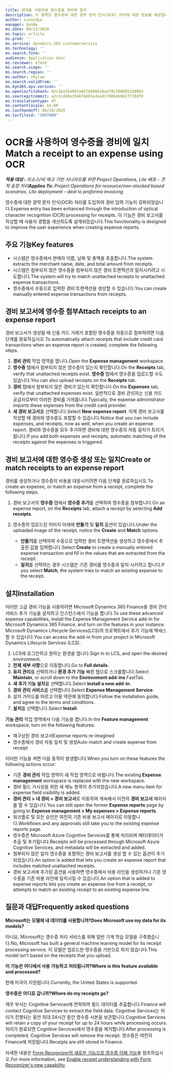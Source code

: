 ```yaml
---
title: OCR을 사용하여 영수증을 경비에 일치
description: 이 항목은 영수증에 대한 광학 문자 인식(OCR) 처리에 대한 정보를 제공합니다.
author: suvaidya
manager: AnnBe
ms.date: 09/23/2020
ms.topic: article
ms.prod: ''
ms.service: dynamics-365-customerservice
ms.technology: ''
ms.search.form: ''
audience: Application User
ms.reviewer: kfend
ms.search.scope: ''
ms.search.region: ''
ms.author: shylaw
ms.search.validFrom: ''
ms.dyn365.ops.version: ''
ms.openlocfilehash: 02c1bafbe907a657689b610ae792f88085320903
ms.sourcegitcommit: a2c3cd49a3b667b8b5edaa31788b4b9b1f728d78
ms.translationtype: HT
ms.contentlocale: ko-KR
ms.lasthandoff: 09/28/2020
ms.locfileid: "3897009"
---
```

# <a name="match-a-receipt-to-an-expense-using-ocr"></a><span data-ttu-id="e24f7-103">OCR을 사용하여 영수증을 경비에 일치</span><span class="sxs-lookup"><span data-stu-id="e24f7-103">Match a receipt to an expense using OCR</span></span>

<span data-ttu-id="e24f7-104">_**적용 대상 :** 리소스/비 재고 기반 시나리오를 위한 Project Operations, Lite 배포 - 견적 송장 처리_</span><span class="sxs-lookup"><span data-stu-id="e24f7-104">_**Applies To:** Project Operations for resource/non-stocked based scenarios, Lite deployment - deal to proforma invoicing_</span></span>

<span data-ttu-id="e24f7-105">영수증에 대한 광학 문자 인식(OCR) 처리를 도입하여 경비 입력 기능이 강화되었습니다.</span><span class="sxs-lookup"><span data-stu-id="e24f7-105">Expense entry has been enhanced through the introduction of optical character recognition (OCR) processing for receipts.</span></span> <span data-ttu-id="e24f7-106">이 기능은 경비 보고서를 작성할 때 사용자 경험을 개선하도록 설계되었습니다.</span><span class="sxs-lookup"><span data-stu-id="e24f7-106">This functionality is designed to improve the user experience when creating expense reports.</span></span>

## <a name="key-features"></a><span data-ttu-id="e24f7-107">주요 기능</span><span class="sxs-lookup"><span data-stu-id="e24f7-107">Key features</span></span>

- <span data-ttu-id="e24f7-108">시스템은 영수증에서 판매자 이름, 날짜 및 총액을 추출합니다.</span><span class="sxs-lookup"><span data-stu-id="e24f7-108">The system extracts the merchant name, date, and total amount from receipts.</span></span>
- <span data-ttu-id="e24f7-109">시스템은 첨부되지 않은 영수증을 첨부되지 않은 경비 트랜잭션과 일치시키려고 시도합니다.</span><span class="sxs-lookup"><span data-stu-id="e24f7-109">The system will try to match unattached receipts to unattached expense transactions.</span></span>
- <span data-ttu-id="e24f7-110">영수증에서 수동으로 입력한 경비 트랜잭션을 생성할 수 있습니다.</span><span class="sxs-lookup"><span data-stu-id="e24f7-110">You can create manually entered expense transactions from receipts.</span></span>

## <a name="attach-receipts-to-an-expense-report"></a><span data-ttu-id="e24f7-111">경비 보고서에 영수증 첨부</span><span class="sxs-lookup"><span data-stu-id="e24f7-111">Attach receipts to an expense report</span></span>

<span data-ttu-id="e24f7-112">경비 보고서가 생성될 때 신용 카드 거래가 포함된 영수증을 자동으로 첨부하려면 다음 단계를 완료하십시오.</span><span class="sxs-lookup"><span data-stu-id="e24f7-112">To automatically attach receipts that include credit card transactions when an expense report is created, complete the following steps.</span></span>

  1. <span data-ttu-id="e24f7-113">**경비 관리** 작업 영역을 엽니다.</span><span class="sxs-lookup"><span data-stu-id="e24f7-113">Open the **Expense management** workspace.</span></span>
  2. <span data-ttu-id="e24f7-114">**영수증** 탭에서 첨부되지 않은 영수증이 있는지 확인합니다.</span><span class="sxs-lookup"><span data-stu-id="e24f7-114">On the **Receipts** tab, verify that unattached receipts exist.</span></span> <span data-ttu-id="e24f7-115">**영수증** 탭에서 영수증을 업로드할 수도 있습니다.</span><span class="sxs-lookup"><span data-stu-id="e24f7-115">You can also upload receipts on the **Receipts** tab.</span></span>
  3. <span data-ttu-id="e24f7-116">**경비** 탭에서 첨부되지 않은 경비가 있는지 확인합니다.</span><span class="sxs-lookup"><span data-stu-id="e24f7-116">On the **Expenses** tab, verify that unattached expenses exist.</span></span> <span data-ttu-id="e24f7-117">일반적으로 경비 관리자는 신용 카드 공급자로부터 이러한 경비를 가져옵니다.</span><span class="sxs-lookup"><span data-stu-id="e24f7-117">Typically, the expense administrator imports these expenses from the credit card provider.</span></span>
  4. <span data-ttu-id="e24f7-118">**새 경비 보고서**를 선택합니다.</span><span class="sxs-lookup"><span data-stu-id="e24f7-118">Select **New expense report**.</span></span> <span data-ttu-id="e24f7-119">이제 경비 보고서를 작성할 때 경비와 영수증도 포함할 수 있습니다.</span><span class="sxs-lookup"><span data-stu-id="e24f7-119">Notice that you can include expenses, and receipts, now as well, when you create an expense report.</span></span> <span data-ttu-id="e24f7-120">경비와 영수증을 모두 추가하면 경비에 대한 영수증의 자동 일치가 트리거됩니다.</span><span class="sxs-lookup"><span data-stu-id="e24f7-120">If you add both expenses and receipts, automatic matching of the receipts against the expenses is triggered.</span></span>

## <a name="create-or-match-receipts-to-an-expense-report"></a><span data-ttu-id="e24f7-121">경비 보고서에 대한 영수증 생성 또는 일치</span><span class="sxs-lookup"><span data-stu-id="e24f7-121">Create or match receipts to an expense report</span></span>
<span data-ttu-id="e24f7-122">경비를 생성하거나 영수증의 비용을 대응시키려면 다음 단계를 완료하십시오.</span><span class="sxs-lookup"><span data-stu-id="e24f7-122">To create an expense, or match an expense from a receipt, complete the following steps.</span></span>

  1. <span data-ttu-id="e24f7-123">경비 보고서의 **영수증** 탭에서 **영수증 추가**를 선택하여 영수증을 첨부합니다.</span><span class="sxs-lookup"><span data-stu-id="e24f7-123">On an expense report, on the **Receipts** tab, attach a receipt by selecting **Add receipts**.</span></span>
  2. <span data-ttu-id="e24f7-124">영수증의 업로드된 이미지 아래에 **만들기** 및 **일치** 옵션이 있습니다.</span><span class="sxs-lookup"><span data-stu-id="e24f7-124">Under the uploaded image of the receipt, notice the **Create** and **Match** options.</span></span>

      - <span data-ttu-id="e24f7-125">**만들기**를 선택하여 수동으로 입력한 경비 트랜잭션을 생성하고 영수증에서 추출된 값을 입력합니다.</span><span class="sxs-lookup"><span data-stu-id="e24f7-125">Select **Create** to create a manually entered expense transaction and fill in the values that are extracted from the receipt.</span></span>
      - <span data-ttu-id="e24f7-126">**일치**를 선택하는 경우 시스템은 기존 경비를 영수증과 일치 시키려고 합니다.</span><span class="sxs-lookup"><span data-stu-id="e24f7-126">If you select **Match**, the system tries to match an existing expense to the receipt.</span></span>

## <a name="installation"></a><span data-ttu-id="e24f7-127">설치</span><span class="sxs-lookup"><span data-stu-id="e24f7-127">Installation</span></span>

<span data-ttu-id="e24f7-128">이러한 고급 경비 기능을 사용하려면 Microsoft Dynamics 365 Finance용 경비 관리 서비스 추가 기능을 설치하고 인스턴스에서 기능을 켭니다.</span><span class="sxs-lookup"><span data-stu-id="e24f7-128">To use these advanced expense capabilities, install the Expense Management Service add-in for Microsoft Dynamics 365 Finance, and turn on the features in your instance.</span></span> <span data-ttu-id="e24f7-129">Microsoft Dynamics Lifecycle Services(LCS)의 프로젝트에서 추가 기능에 액세스할 수 있습니다.</span><span class="sxs-lookup"><span data-stu-id="e24f7-129">You can access the add-in from your project in Microsoft Dynamics Lifecycle Services (LCS).</span></span>

1. <span data-ttu-id="e24f7-130">LCS에 로그인하고 원하는 환경을 엽니다.</span><span class="sxs-lookup"><span data-stu-id="e24f7-130">Sign in to LCS, and open the desired environment.</span></span>
2. <span data-ttu-id="e24f7-131">**전체 세부 사항**으로 이동합니다.</span><span class="sxs-lookup"><span data-stu-id="e24f7-131">Go to **Full details**.</span></span>
3. <span data-ttu-id="e24f7-132">**유지 관리**를 선택하거나 **환경 추가 기능** 빠른 탭으로 스크롤합니다.</span><span class="sxs-lookup"><span data-stu-id="e24f7-132">Select **Maintain**, or scroll down to the **Environment add-ins** FastTab.</span></span>
4. <span data-ttu-id="e24f7-133">**새 추가 기능 설치**를 선택합니다.</span><span class="sxs-lookup"><span data-stu-id="e24f7-133">Select **Install a new add-in**.</span></span>
5. <span data-ttu-id="e24f7-134">**경비 관리 서비스**를 선택합니다.</span><span class="sxs-lookup"><span data-stu-id="e24f7-134">Select **Expense Management Service**.</span></span>
6. <span data-ttu-id="e24f7-135">설치 가이드를 따르고 이용 약관에 동의합니다.</span><span class="sxs-lookup"><span data-stu-id="e24f7-135">Follow the installation guide, and agree to the terms and conditions.</span></span>
7. <span data-ttu-id="e24f7-136">**설치**를 선택합니다.</span><span class="sxs-lookup"><span data-stu-id="e24f7-136">Select **Install**.</span></span>

<span data-ttu-id="e24f7-137">**기능 관리** 작업 영역에서 다음 기능을 켭니다.</span><span class="sxs-lookup"><span data-stu-id="e24f7-137">In the **Feature management** workspace, turn on the following features:</span></span>

- <span data-ttu-id="e24f7-138">재구상된 경비 보고서</span><span class="sxs-lookup"><span data-stu-id="e24f7-138">Expense reports re-imagined</span></span>
- <span data-ttu-id="e24f7-139">영수증에서 경비 자동 일치 및 생성</span><span class="sxs-lookup"><span data-stu-id="e24f7-139">Auto-match and create expense from receipt</span></span>

<span data-ttu-id="e24f7-140">이러한 기능을 켜면 다음 동작이 발생합니다.</span><span class="sxs-lookup"><span data-stu-id="e24f7-140">When you turn on these features the following actions occur:</span></span>

- <span data-ttu-id="e24f7-141">기존 **경비 관리** 작업 영역이 새 작업 영역으로 바뀝니다.</span><span class="sxs-lookup"><span data-stu-id="e24f7-141">The existing **Expense management** workspace is replaced with the new workspace.</span></span>
- <span data-ttu-id="e24f7-142">경비 필드 가시성을 위한 새 메뉴 항목이 추가되었습니다.</span><span class="sxs-lookup"><span data-stu-id="e24f7-142">A new menu item for expense field visibility is added.</span></span>
- <span data-ttu-id="e24f7-143">**경비 관리 > 내 경비 > 경비 보고서**로 이동하여 계속해서 이전의 **경비 보고서** 페이지를 열 수 있습니다.</span><span class="sxs-lookup"><span data-stu-id="e24f7-143">You can still open the former **Expense reports** page by going to **Expense management > My expenses > Expense reports**.</span></span>
- <span data-ttu-id="e24f7-144">워크플로 및 모든 승인은 여전히 기존 비용 보고서 페이지로 이동합니다.</span><span class="sxs-lookup"><span data-stu-id="e24f7-144">Workflows and any approvals still take you to the existing expense reports page.</span></span>
- <span data-ttu-id="e24f7-145">영수증은 Microsoft Azure Cognitive Services를 통해 처리되며 메타데이터가 추출 및 추가됩니다.</span><span class="sxs-lookup"><span data-stu-id="e24f7-145">Receipts will be processed through Microsoft Azure Cognitive Services, and metadata will be extracted and added.</span></span>
- <span data-ttu-id="e24f7-146">첨부되지 않은 일치 영수증을 포함하는 경비 보고서를 생성 할 수 있는 옵션이 추가되었습니다.</span><span class="sxs-lookup"><span data-stu-id="e24f7-146">An option is added that lets you create an expense report that includes matched unattached receipts.</span></span>
- <span data-ttu-id="e24f7-147">경비 보고서에 추가된 옵션을 사용하면 영수증에서 비용 라인을 생성하거나 기존 영수증을 기존 비용 라인에 일치시킬 수 있습니다.</span><span class="sxs-lookup"><span data-stu-id="e24f7-147">An option that is added to expense reports lets you create an expense line from a receipt, or attempts to match an existing receipt to an existing expense line.</span></span>

## <a name="frequently-asked-questions"></a><span data-ttu-id="e24f7-148">질문과 대답</span><span class="sxs-lookup"><span data-stu-id="e24f7-148">Frequently asked questions</span></span>

<span data-ttu-id="e24f7-149">**Microsoft는 모델에 내 데이터를 사용합니까?**</span><span class="sxs-lookup"><span data-stu-id="e24f7-149">**Does Microsoft use my data for its models?**</span></span>

<span data-ttu-id="e24f7-150">아니요, Microsoft는 영수증 처리 서비스를 위해 일반 기계 학습 모델을 구축했습니다.</span><span class="sxs-lookup"><span data-stu-id="e24f7-150">No, Microsoft has built a general machine learning model for its receipt processing service.</span></span> <span data-ttu-id="e24f7-151">이 모델은 업로드한 영수증을 기반으로 하지 않습니다.</span><span class="sxs-lookup"><span data-stu-id="e24f7-151">This model isn't based on the receipts that you upload.</span></span>

<span data-ttu-id="e24f7-152">**이 기능은 어디에서 사용 가능하고 처리됩니까?**</span><span class="sxs-lookup"><span data-stu-id="e24f7-152">**Where is this feature available and processed?**</span></span>

<span data-ttu-id="e24f7-153">현재 미국이 지원됩니다.</span><span class="sxs-lookup"><span data-stu-id="e24f7-153">Currently, the United States is supported.</span></span>

<span data-ttu-id="e24f7-154">**영수증은 어디로 갑니까?**</span><span class="sxs-lookup"><span data-stu-id="e24f7-154">**Where do my receipts go?**</span></span>

<span data-ttu-id="e24f7-155">재무 부서는 Cognitive Services에 연락하여 필드 데이터를 추출합니다.</span><span class="sxs-lookup"><span data-stu-id="e24f7-155">Finance will contact Cognitive Services to extract the field data.</span></span> <span data-ttu-id="e24f7-156">Cognitive Services는 처리가 진행되는 동안 최대 24시간 동안 영수증 사본을 보관합니다.</span><span class="sxs-lookup"><span data-stu-id="e24f7-156">Cognitive Services will retain a copy of your receipt for up to 24 hours while processing occurs.</span></span> <span data-ttu-id="e24f7-157">처리가 완료되면 Cognitive Services에서 영수증을 제거합니다.</span><span class="sxs-lookup"><span data-stu-id="e24f7-157">After processing is completed, Cognitive Services will remove the receipt.</span></span> <span data-ttu-id="e24f7-158">영수증은 여전히 Finance에 저장됩니다.</span><span class="sxs-lookup"><span data-stu-id="e24f7-158">Receipts are still stored in Finance.</span></span>

<span data-ttu-id="e24f7-159">자세한 내용은 [Form Recognizer의 새로운 기능으로 영수증 이해 가능](https://azure.microsoft.com/blog/enable-receipt-understanding-with-form-recognizer-s-new-capability/)을 참조하십시오.</span><span class="sxs-lookup"><span data-stu-id="e24f7-159">For more information, see [Enable receipt understanding with Form Recognizer's new capability](https://azure.microsoft.com/blog/enable-receipt-understanding-with-form-recognizer-s-new-capability/).</span></span>
